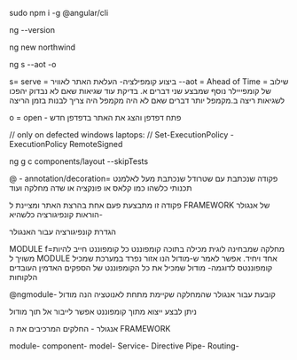 sudo npm i -g @angular/cli

ng --version

ng new northwind

ng s --aot -o

s= serve = ביצוע קומפילציה- העלאת האתר לאוויר --aot = Ahead of Time = שילוב של קומפייילר נוסף שמבצע שני דברים א. בדיקת עוד שגיאות שאם לא נבדוק יהפכו לשגיאות ריצה ב.מקמפל יותר דברים שאם לא היה מקמפל היה צריך לבנות בזמן הריצה

o = open - פתח דפדפן והצג את האתר בדפדפן חדש

// only on defected windows laptops: // Set-ExecutionPolicy -ExecutionPolicy RemoteSigned

ng g c components/layout --skipTests

@ - annotation/decoration= פקודה שנכתבת עם שטרודל שנכתבת מעל לאלמנט תכנותי כלשהו כמו קלאס או פונקציה או שדה מחלקה ועוד

פקודה זו מתבצעת פעם אחת בהרצת האתר ומציינת ל FRAMEWORK של אנגולר הוראות קונפיגורציה כלשהיא-

הגדרת קונפיגורציה עבור האנגולר

MODULE f=מחלקה שמבחינה לוגית מכילה בתוכה קומפוננט כל קומפוננט חייב להיות משויך ל MODULE אחד ויחיד. אפשר לאמר ש-מודול הנו אזור נפרד במערכת שמכיל קומפוננטס לדוגמה- מודול שמכיל את כל הקומפוננט של הספקים האדמין העובדים הלקוחות

@ngmodule- קובעת עבור אנגולר שהמחלקה שקיימת מתחת לאנוטציה הנה מודול

ניתן לבצע ייצוא מתוך קומפוננט אפשר לייבור אל תוך מודול

אנגולר - החלקים המרכיבים את ה FRAMEWORK

module- component- model- Service- Directive Pipe- Routing-